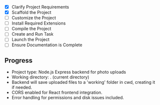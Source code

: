 - [x] Clarify Project Requirements
- [x] Scaffold the Project
- [ ] Customize the Project
- [ ] Install Required Extensions
- [ ] Compile the Project
- [ ] Create and Run Task
- [ ] Launch the Project
- [ ] Ensure Documentation is Complete

## Progress
- Project type: Node.js Express backend for photo uploads
- Working directory: . (current directory)
- Backend will save uploaded files to a 'working' folder in cwd, creating it if needed.
- CORS enabled for React frontend integration.
- Error handling for permissions and disk issues included.
